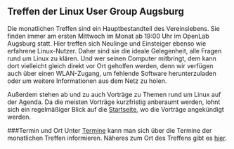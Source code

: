 
## Treffen der Linux User Group Augsburg

Die monatlichen Treffen sind ein Hauptbestandteil des Vereinslebens. 
Sie finden immer am ersten Mittwoch im Monat ab 19:00 Uhr im OpenLab Augsburg statt. 
Hier treffen sich Neulinge und Einsteiger ebenso wie erfahrene Linux-Nutzer. 
Daher sind sie die ideale Gelegenheit, alle Fragen rund um Linux zu klären. 
Und wer seinen Computer mitbringt, dem kann dort vielleicht gleich direkt vor Ort geholfen werden, 
denn wir verfügen auch über einen WLAN-Zugang, 
um fehlende Software herunterzuladen oder um weitere Informationen aus dem Netz zu holen.
  
Außerdem stehen ab und zu auch Vorträge zu Themen rund um Linux auf der Agenda. 
Da die meisten Vorträge kurzfristig anberaumt werden, 
lohnt sich ein regelmäßiger Blick auf die [Startseite](/start/), wo die Vorträge angekündigt werden.

###Termin und Ort
Unter [Termine](/Treffen/Termine/) kann man sich über die Termine der monatlichen Treffen 
informieren. Näheres zum Ort des Treffens gibt es [hier](/Treffen/Treffpunkt/). 
